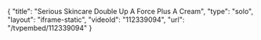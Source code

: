 {
    "title": "Serious Skincare Double Up A Force Plus A Cream",
    "type": "solo",
    "layout": "iframe-static",
    "videoId": "112339094",
    "url": "\/tvpembed\/112339094"
}